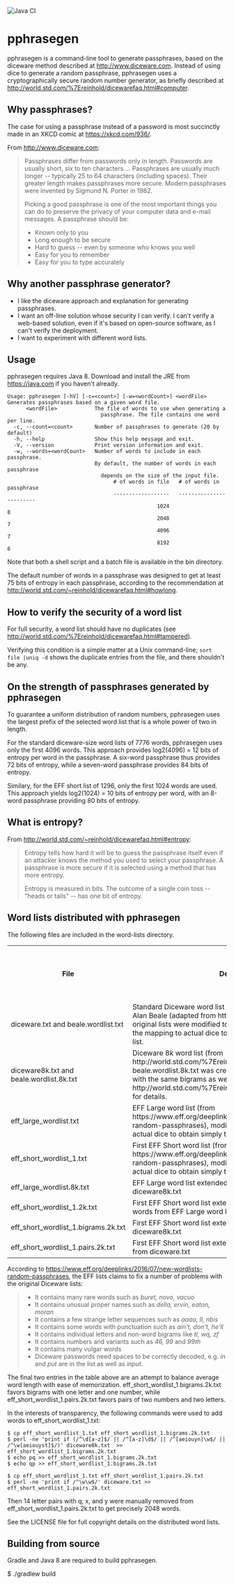![Java CI](https://github.com/jwcranford/pphrasegen/workflows/Java%20CI/badge.svg?branch=master)

# pphrasegen

pphrasegen is a command-line tool to generate passphrases, based on the 
diceware method described at http://www.diceware.com.  Instead of using 
dice to generate a random passphrase, pphrasegen uses
a cryptographically secure random number generator, as briefly described
at http://world.std.com/%7Ereinhold/dicewarefaq.html#computer.


## Why passphrases?

The case for using a passphrase instead of a password is most succinctly
made in an XKCD comic at https://xkcd.com/936/.

From http://www.diceware.com:

> Passphrases differ from passwords only in length. Passwords are
  usually short, six to ten characters.... Passphrases are usually
  much longer -- typically 25 to 64 characters (including
  spaces). Their greater length makes passphrases more secure. Modern
  passphrases were invented by Sigmund N. Porter in 1982.
>
> Picking a good passphrase is one of the most important things you
  can do to preserve the privacy of your computer data and e-mail
  messages. A passphrase should be:
>
> - Known only to you
> - Long enough to be secure
> - Hard to guess -- even by someone who knows you well
> - Easy for you to remember
> - Easy for you to type accurately


## Why another passphrase generator?

- I like the diceware approach and explanation for generating passphrases.
- I want an off-line solution whose security I can verify.  I can't verify a
web-based solution, even if it's based on open-source software, as I can't 
verify the deployment.
- I want to experiment with different word lists.


## Usage

pphrasegen requires Java 8. Download and install the JRE from
https://java.com if you haven't already.

```
Usage: pphrasegen [-hV] [-c=<count>] [-w=<wordCount>] <wordFile>
Generates passphrases based on a given word file.
      <wordFile>            The file of words to use when generating a
                              passphrase. The file contains one word per line.
  -c, --count=<count>       Number of passphrases to generate (20 by default)
  -h, --help                Show this help message and exit.
  -V, --version             Print version information and exit.
  -w, --words=<wordCount>   Number of words to include in each passphrase.
                            By default, the number of words in each passphrase
                              depends on the size of the input file.
                                  # of words in file   # of words in passphrase
                                  ------------------   ------------------------
                                                1024                          8
                                                2048                          7
                                                4096                          7
                                                8192                          6
```

Note that both a shell script and a batch file is available in the bin
directory.

The default number of words in a passphrase was designed to get at least
75 bits of entropy in each passphrase, according to the recommendation 
at http://world.std.com/~reinhold/dicewarefaq.html#howlong.

## How to verify the security of a word list

For full security, a word list should have no duplicates 
(see http://world.std.com/%7Ereinhold/dicewarefaq.html#tampered).

Verifying this condition is a simple matter at a Unix command-line; 
`sort file |uniq -d` shows the duplicate entries from the file, and there 
shouldn't be any.


## On the strength of passphrases generated by pphrasegen

To guarantee a uniform distribution of random numbers, pphrasegen uses the 
largest prefix of the selected word list that is a whole power of two in 
length. 

For the standard diceware-size word lists of 7776 words, pphrasegen
uses only the first 4096 words. This approach provides log2(4096) = 12 
bits of entropy per word in the passphrase. A six-word passphrase thus 
provides 72 bits of entropy, while a seven-word passphrase provides 84 
bits of entropy.

Similary, for the EFF short list of 1296, only the first 1024 words are used. 
This approach yields log2(1024) = 10 bits of entropy per word, with an 
8-word passphrase providing 80 bits of entropy.


## What is entropy?

From http://world.std.com/~reinhold/dicewarefaq.html#entropy:

> Entropy tells how hard it will be to guess the passphrase itself even 
  if an attacker knows the method you used to select your passphrase. A 
  passphrase is more secure if it is selected using a method that has 
  more entropy.
>
> Entropy is measured in bits. The outcome of a single coin toss -- 
  "heads or tails" -- has one bit of entropy.


## Word lists distributed with pphrasegen

The following files are included in the word-lists directory.

<table>
<tr>
    <th>File</th>
    <th>Description</th>
    <th># Entries</th>
    <th>UE: Usable Entries</th>
    <th>E: Entropy bits per word [log2(UE)]</th>
    <th>A: Average word length</th>
    <th>W: # words to get at least 75 entropy bits [ceiling(75/E)]</th>
    <th>Average passphrase length for at least 75 entropy bits [A*W]</th>
</tr>
<tr>
    <td>diceware.txt and beale.wordlist.txt</td>
    <td>Standard Diceware word list and alternative word list edited by Alan Beale
    (adapted from http://www.diceware.com).
    The original lists were modified to remove any PGP signatures and the mapping to actual dice to obtain
    simply the words from the list.</td>
    <td>7776</td>
    <td>4096</td>
    <td>12</td>
    <td>4.35</td> 
    <td>7</td>
    <td>30.5</td>
</tr>
<tr>
    <td>diceware8k.txt and beale.wordlist.8k.txt</td>
    <td>Diceware 8k word list (from http://world.std.com/%7Ereinhold/dicewarefaq.html#computer).
    beale.wordlist.8k.txt was created by extending beale.wordlist.txt with the same bigrams as were added to diceware8k.txt; see
    http://world.std.com/%7Ereinhold/dicewarefaq.html#diceware8k for details.</td>
    <td>8192</td>
    <td>8192</td>
    <td>13</td>
    <td>4.1</td> 
    <td>6</td>
    <td>25</td>
</tr>
<tr>
    <td>eff_large_wordlist.txt</td>
    <td>EFF Large word list (from https://www.eff.org/deeplinks/2016/07/new-wordlists-random-passphrases),
    modified to remove the mapping to actual dice to obtain simply the words from the list.</td>
    <td>7776</td>
    <td>4096</td>
    <td>12</td>
    <td>7.0</td> 
    <td>7</td>
    <td>49</td>
</tr>
<tr>
    <td>eff_short_wordlist_1.txt</td>
    <td>First EFF Short word list (from https://www.eff.org/deeplinks/2016/07/new-wordlists-random-passphrases),
    modified to
        remove the mapping to actual dice to obtain
        simply the words from the list.</td>
    <td>1296</td>
    <td>1024</td>
    <td>10</td>
    <td>4.5</td> 
    <td>8</td>
    <td>36</td>
</tr>
<tr>
    <td>eff_large_wordlist.8k.txt</td>
    <td>EFF Large word list extended with same bigrams as diceware8k.txt</td>
    <td>8192</td>
    <td>8192</td>
    <td>13</td>
    <td>6.74</td> 
    <td>6</td>
    <td>40.4</td>
</tr>
<tr>
    <td>eff_short_wordlist_1.2k.txt</td>
    <td>First EFF Short word list extended with shortest non-duplicate words from EFF Large word list</td>
    <td>2048</td>
    <td>2048</td>
    <td>11</td>
    <td>4.83</td> 
    <td>7</td>
    <td>33.8</td>
</tr>
<tr>
    <td>eff_short_wordlist_1.bigrams.2k.txt</td>
    <td>First EFF Short word list extended with selected bigrams from diceware8k.txt</td>
    <td>2048</td>
    <td>2048</td>
    <td>11</td>
    <td>3.61</td> 
    <td>7</td>
    <td>25.3</td>
</tr>
<tr>
    <td>eff_short_wordlist_1.pairs.2k.txt</td>
    <td>First EFF Short word list extended with letter and number pairs from diceware.txt</td>
    <td>2048</td>
    <td>2048</td>
    <td>11</td>
    <td>3.61</td>
    <td>7</td>
    <td>25.3</td>
</tr>
</table>

According to 
https://www.eff.org/deeplinks/2016/07/new-wordlists-random-passphrases,
the EFF lists claims to fix a number of problems with the original 
Diceware lists:

> - It contains many rare words such as _buret, novo, vacuo_
> - It contains unusual proper names such as _della, ervin, eaton, moran_
> - It contains a few strange letter sequences such as _aaaa, ll, nbis_
> - It contains some words with punctuation such as _ain't, don't, he'll_
> - It contains individual letters and non-word bigrams like _tl, wq, zf_
> - It contains numbers and variants such as _46, 99_ and _99th_
> - It contains many vulgar words
> - Diceware passwords need spaces to be correctly decoded, e.g. _in_ and
_put_ are in the list as well as _input_.

The final two entries in the table above are an attempt to balance
average word length with ease of memorization.
eff_short_wordlist_1.bigrams.2k.txt favors bigrams with one letter and
one number, while eff_short_wordlist_1.pairs.2k.txt favors pairs of
two numbers and two letters.

In the interests of transparency, the following commands were used to 
add words to eff_short_wordlist_1.txt:

```
$ cp eff_short_wordlist_1.txt eff_short_wordlist_1.bigrams.2k.txt
$ perl -ne 'print if (/^\d[a-z]$/ || /^[a-z]\d$/ || /^[aeiouyn]\w$/ || /^\w[aeiouyst]$/)' diceware8k.txt  >> eff_short_wordlist_1.bigrams.2k.txt
$ echo pq >> eff_short_wordlist_1.bigrams.2k.txt
$ echo qp >> eff_short_wordlist_1.bigrams.2k.txt

$ cp eff_short_wordlist_1.txt eff_short_wordlist_1.pairs.2k.txt
$ perl -ne 'print if /^\w\w$/' diceware.txt >> eff_short_wordlist_1.pairs.2k.txt
```  

Then 14 letter pairs with q, x, and y were manually removed from
eff_short_wordlist_1.pairs.2k.txt to get precisely 2048 words.

See the LICENSE file for full copyright details on the distributed
word lists.


## Building from source

Gradle and Java 8 are required to build pphrasegen.

$ ./gradlew build
